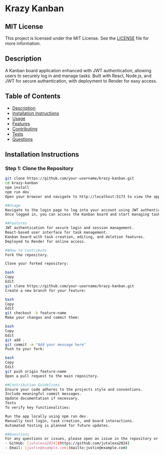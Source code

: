 # Krazy Kanban

## MIT License

This project is licensed under the MIT License. See the [LICENSE](LICENSE) file for more information.

## Description

A Kanban board application enhanced with JWT authentication, allowing users to securely log in and manage tasks. Built with React, Node.js, and JWT for secure authentication, with deployment to Render for easy access.

## Table of Contents

- [Description](#description)
- [Installation Instructions](#installation-instructions)
- [Usage](#usage)
- [Features](#features)
- [Contributing](#contributing)
- [Tests](#tests)
- [Questions](#questions)

## Installation Instructions

### Step 1: Clone the Repository
```bash
git clone https://github.com/your-username/krazy-kanban.git
cd krazy-kanban
npm install
npm run dev
Open your browser and navigate to http://localhost:5173 to view the app.

##Usage
Navigate to the login page to log into your account using JWT authentication.
Once logged in, you can access the Kanban board and start managing tasks.

##Features
JWT authentication for secure login and session management.
React-based user interface for task management.
Kanban board with task creation, editing, and deletion features.
Deployed to Render for online access.

##How to Contribute
Fork the repository.

Clone your forked repository:

bash
Copy
Edit
git clone https://github.com/your-username/krazy-kanban.git
Create a new branch for your feature:

bash
Copy
Edit
git checkout -b feature-name
Make your changes and commit them:

bash
Copy
Edit
git add .
git commit -m "Add your message here"
Push to your fork:

bash
Copy
Edit
git push origin feature-name
Open a pull request to the main repository.

##Contribution Guidelines
Ensure your code adheres to the projects style and conventions.
Include meaningful commit messages.
Update documentation if necessary.
Tests
To verify key functionalities:

Run the app locally using npm run dev.
Manually test login, task creation, and board interactions.
Automated testing is planned for future updates.

##Questions
For any questions or issues, please open an issue in the repository or reach out via email.
- GitHub: [jutalexa2024](https://github.com/jutalexa2024)
- Email: [justin@example.com](mailto:justin@example.com)









